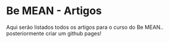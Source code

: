 # Be MEAN - Artigos


Aqui serão listados todos os artigos para o curso do Be MEAN.. posteriormente criar um github pages!